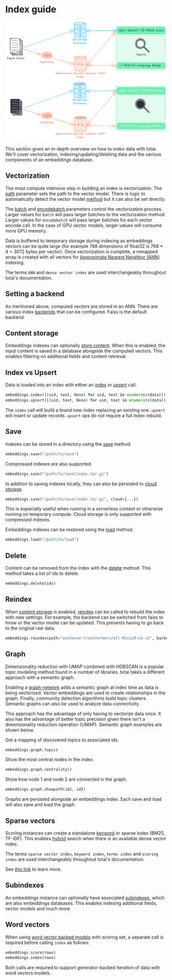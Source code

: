 # Index guide

![indexing](../images/indexing.png#only-light)
![indexing](../images/indexing-dark.png#only-dark)

This section gives an in-depth overview on how to index data with txtai. We'll cover vectorization, indexing/updating/deleting data and the various components of an embeddings database.

## Vectorization

The most compute intensive step in building an index is vectorization. The [path](../configuration/vectors#path) parameter sets the path to the vector model. There is logic to automatically detect the vector model [method](../configuration/vectors#method) but it can also be set directly.

The [batch](../configuration/vectors#batch) and [encodebatch](../configuration/vectors#encodebatch) parameters control the vectorization process. Larger values for `batch` will pass larger batches to the vectorization method. Larger values for `encodebatch` will pass larger batches for each vector encode call. In the case of GPU vector models, larger values will consume more GPU memory.

Data is buffered to temporary storage during indexing as embeddings vectors can be quite large (for example 768 dimensions of float32 is 768 * 4 = 3072 bytes per vector). Once vectorization is complete, a mmapped array is created with all vectors for [Approximate Nearest Neighbor (ANN)](../configuration/vectors#backend) indexing.

The terms `ANN` and `dense vector index` are used interchangeably throughout txtai's documentation.

## Setting a backend

As mentioned above, computed vectors are stored in an ANN. There are various index [backends](../configuration/ann#backend) that can be configured. Faiss is the default backend.

## Content storage

Embeddings indexes can optionally [store content](../configuration/database#content). When this is enabled, the input content is saved in a database alongside the computed vectors. This enables filtering on additional fields and content retrieval.

## Index vs Upsert

Data is loaded into an index with either an [index](../methods#txtai.embeddings.base.Embeddings.index) or [upsert](../methods#txtai.embeddings.base.Embeddings.upsert) call.

```python
embeddings.index([(uid, text, None) for uid, text in enumerate(data)])
embeddings.upsert([(uid, text, None) for uid, text in enumerate(data)])
```

The `index` call will build a brand new index replacing an existing one. `upsert` will insert or update records. `upsert` ops do _not_ require a full index rebuild.

## Save

Indexes can be stored in a directory using the [save](../methods/#txtai.embeddings.base.Embeddings.save) method.

```python
embeddings.save("/path/to/save")
```

Compressed indexes are also supported.

```python
embeddings.save("/path/to/save/index.tar.gz")
```

In addition to saving indexes locally, they can also be persisted to [cloud storage](../configuration/cloud).

```python
embeddings.save("/path/to/save/index.tar.gz", cloud={...})
```

This is especially useful when running in a serverless context or otherwise running on temporary compute. Cloud storage is only supported with compressed indexes.

Embeddings indexes can be restored using the [load](../methods/#txtai.embeddings.base.Embeddings.load) method.

```python
embeddings.load("/path/to/load")
```

## Delete

Content can be removed from the index with the [delete](../methods#txtai.embeddings.base.Embeddings.delete) method. This method takes a list of ids to delete.

```python
embeddings.delete(ids)
```

## Reindex

When [content storage](../configuration/database#content) is enabled, [reindex](../methods#txtai.embeddings.base.Embeddings.reindex) can be called to rebuild the index with new settings. For example, the backend can be switched from faiss to hnsw or the vector model can be updated. This prevents having to go back to the original raw data. 

```python
embeddings.reindex(path="sentence-transformers/all-MiniLM-L6-v2", backend="hnsw")
```

## Graph

Dimensionality reduction with UMAP combined with HDBSCAN is a popular topic modeling method found in a number of libraries. txtai takes a different approach with a semantic graph.

Enabling a [graph network](../configuration/graph) adds a semantic graph at index time as data is being vectorized. Vector embeddings are used to create relationships in the graph. Finally, community detection algorithms build topic clusters. Semantic graphs can also be used to analyze data connectivity.

This approach has the advantage of only having to vectorize data once. It also has the advantage of better topic precision given there isn't a dimensionality reduction operation (UMAP). Semantic graph examples are shown below.

Get a mapping of discovered topics to associated ids.

```python
embeddings.graph.topics
```

Show the most central nodes in the index.

```python
embeddings.graph.centrality()
```

Show how node 1 and node 2 are connected in the graph.

```python
embeddings.graph.showpath(id1, id2)
```

Graphs are persisted alongside an embeddings index. Each save and load will also save and load the graph.

## Sparse vectors

Scoring instances can create a standalone [keyword](../configuration/general#keyword) or sparse index (BM25, TF-IDF). This enables [hybrid](../configuration/general/#hybrid) search when there is an available dense vector index.

The terms `sparse vector index`, `keyword index`, `terms index` and `scoring index` are used interchangeably throughout txtai's documentation.

See [this link](../../examples/#semantic-search) to learn more.

## Subindexes

An embeddings instance can optionally have associated [subindexes](../configuration/general/#indexes), which are also embeddings databases. This enables indexing additional fields, vector models and much more.

## Word vectors

When using [word vector backed models](../configuration/vectors#words) with scoring set, a separate call is required before calling `index` as follows:

```python
embeddings.score(rows)
embeddings.index(rows)
```

Both calls are required to support generator-backed iteration of data with word vectors models.
